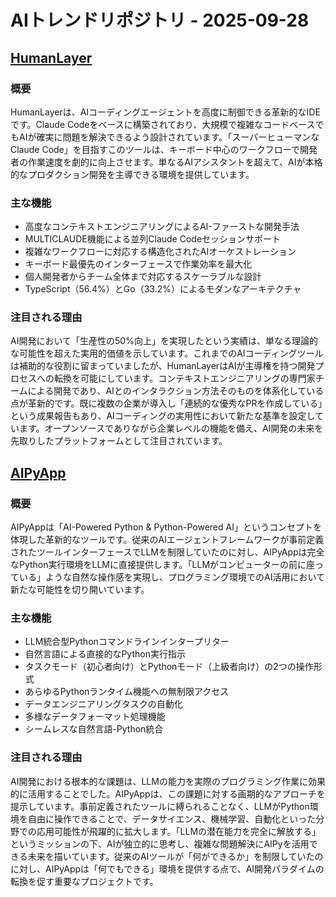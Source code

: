 # AIトレンドリポジトリ - 2025-09-28

## [HumanLayer](https://github.com/humanlayer/humanlayer)

### 概要
HumanLayerは、AIコーディングエージェントを高度に制御できる革新的なIDEです。Claude Codeをベースに構築されており、大規模で複雑なコードベースでもAIが確実に問題を解決できるよう設計されています。「スーパーヒューマンなClaude Code」を目指すこのツールは、キーボード中心のワークフローで開発者の作業速度を劇的に向上させます。単なるAIアシスタントを超えて、AIが本格的なプロダクション開発を主導できる環境を提供しています。

### 主な機能
- 高度なコンテキストエンジニアリングによるAI-ファーストな開発手法
- MULTICLAUDE機能による並列Claude Codeセッションサポート
- 複雑なワークフローに対応する構造化されたAIオーケストレーション
- キーボード最優先のインターフェースで作業効率を最大化
- 個人開発者からチーム全体まで対応するスケーラブルな設計
- TypeScript（56.4%）とGo（33.2%）によるモダンなアーキテクチャ

### 注目される理由
AI開発において「生産性の50%向上」を実現したという実績は、単なる理論的な可能性を超えた実用的価値を示しています。これまでのAIコーディングツールは補助的な役割に留まっていましたが、HumanLayerはAIが主導権を持つ開発プロセスへの転換を可能にしています。コンテキストエンジニアリングの専門家チームによる開発であり、AIとのインタラクション方法そのものを体系化している点が革新的です。既に複数の企業が導入し「連続的な優秀なPRを作成している」という成果報告もあり、AIコーディングの実用性において新たな基準を設定しています。オープンソースでありながら企業レベルの機能を備え、AI開発の未来を先取りしたプラットフォームとして注目されています。

## [AIPyApp](https://github.com/knownsec/aipyapp)

### 概要
AIPyAppは「AI-Powered Python & Python-Powered AI」というコンセプトを体現した革新的なツールです。従来のAIエージェントフレームワークが事前定義されたツールインターフェースでLLMを制限していたのに対し、AIPyAppは完全なPython実行環境をLLMに直接提供します。「LLMがコンピューターの前に座っている」ような自然な操作感を実現し、プログラミング環境でのAI活用において新たな可能性を切り開いています。

### 主な機能
- LLM統合型Pythonコマンドラインインタープリター
- 自然言語による直接的なPython実行指示
- タスクモード（初心者向け）とPythonモード（上級者向け）の2つの操作形式
- あらゆるPythonランタイム機能への無制限アクセス
- データエンジニアリングタスクの自動化
- 多様なデータフォーマット処理機能
- シームレスな自然言語-Python統合

### 注目される理由
AI開発における根本的な課題は、LLMの能力を実際のプログラミング作業に効果的に活用することでした。AIPyAppは、この課題に対する画期的なアプローチを提示しています。事前定義されたツールに縛られることなく、LLMがPython環境を自由に操作できることで、データサイエンス、機械学習、自動化といった分野での応用可能性が飛躍的に拡大します。「LLMの潜在能力を完全に解放する」というミッションの下、AIが独立的に思考し、複雑な問題解決にAIPyを活用できる未来を描いています。従来のAIツールが「何ができるか」を制限していたのに対し、AIPyAppは「何でもできる」環境を提供する点で、AI開発パラダイムの転換を促す重要なプロジェクトです。